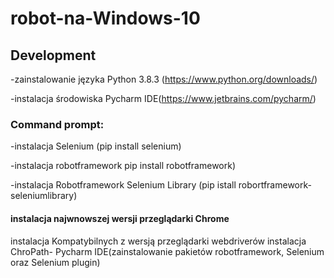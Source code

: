 # robot-na-Windows-10

## Development
-zainstalowanie języka Python 3.8.3 (https://www.python.org/downloads/)

-instalacja środowiska Pycharm IDE(https://www.jetbrains.com/pycharm/)
### Command prompt:
 -instalacja Selenium (pip install selenium)
 
 -instalacja robotframework pip install robotframework)
 
 -instalacja Robotframework Selenium Library (pip istall robortframework-seleniumlibrary)
#### instalacja najwnowszej wersji przeglądarki Chrome
  instalacja Kompatybilnych z wersją przeglądarki webdriverów
  instalacja ChroPath-
  Pycharm IDE(zainstalowanie pakietów robotframework, Selenium oraz Selenium plugin)
